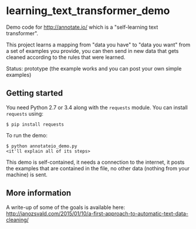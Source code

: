 # learning_text_transformer_demo
Demo code for http://annotate.io/ which is a "self-learning text transformer".

This project learns a mapping from "data you have" to "data you want" from a set of examples you provide, you can then send in new data that gets cleaned according to the rules that were learned.

Status: prototype (the example works and you can post your own simple examples)

Getting started
---------------

You need Python 2.7 or 3.4 along with the `requests` module. You can install `requests` using:

    $ pip install requests

To run the demo:

    $ python annotateio_demo.py
    <it'll explain all of its steps>

This demo is self-contained, it needs a connection to the internet, it posts the examples that are contained in the file, no other data (nothing from your machine) is sent.

More information
----------------

A write-up of some of the goals is available here:
http://ianozsvald.com/2015/01/10/a-first-approach-to-automatic-text-data-cleaning/
